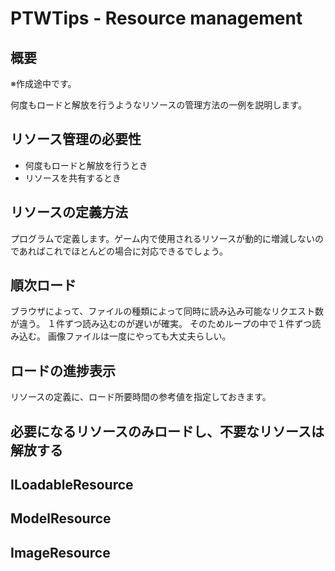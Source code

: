 # PTWTips - Resource management

## 概要
※作成途中です。

何度もロードと解放を行うようなリソースの管理方法の一例を説明します。


## リソース管理の必要性
- 何度もロードと解放を行うとき
- リソースを共有するとき

## リソースの定義方法
プログラムで定義します。ゲーム内で使用されるリソースが動的に増減しないのであればこれでほとんどの場合に対応できるでしょう。

## 順次ロード
ブラウザによって、ファイルの種類によって同時に読み込み可能なリクエスト数が違う。
１件ずつ読み込むのが遅いが確実。
そのためループの中で１件ずつ読み込む。
画像ファイルは一度にやっても大丈夫らしい。

## ロードの進捗表示
リソースの定義に、ロード所要時間の参考値を指定しておきます。

## 必要になるリソースのみロードし、不要なリソースは解放する


## ILoadableResource

## ModelResource

## ImageResource


